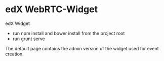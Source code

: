 edX WebRTC-Widget
=================

edX Widget

- run npm install and bower install from the project root
- run grunt serve

The default page contains the admin version of the widget used for event creation.
